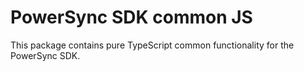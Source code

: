 # PowerSync SDK common JS

This package contains pure TypeScript common functionality for the PowerSync SDK.
